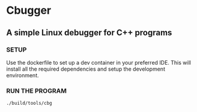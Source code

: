 # Cbugger

## A simple Linux debugger for C++ programs

### SETUP

Use the dockerfile to set up a dev container in your preferred IDE. This will install all the required dependencies and setup the development environment.

### RUN THE PROGRAM

```bash
./build/tools/cbg
```

